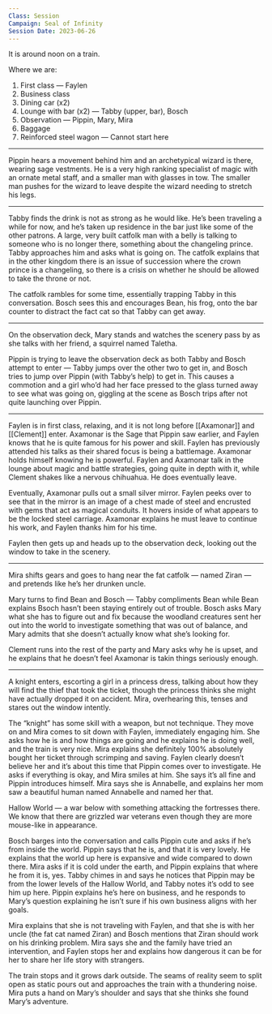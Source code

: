```yaml
---
Class: Session
Campaign: Seal of Infinity
Session Date: 2023-06-26
---
```

It is around noon on a train.

Where we are:

1. First class — Faylen
2. Business class
3. Dining car (x2)
4. Lounge with bar (x2) — Tabby (upper, bar), Bosch
5. Observation — Pippin, Mary, Mira
6. Baggage
7. Reinforced steel wagon — Cannot start here

---

Pippin hears a movement behind him and an archetypical wizard is there, wearing sage vestments. He is a very high ranking specialist of magic with an ornate metal staff, and a smaller man with glasses in tow. The smaller man pushes for the wizard to leave despite the wizard needing to stretch his legs.

---

Tabby finds the drink is not as strong as he would like. He’s been traveling a while for now, and he’s taken up residence in the bar just like some of the other patrons. A large, very built catfolk man with a belly is talking to someone who is no longer there, something about the changeling prince. Tabby approaches him and asks what is going on. The catfolk explains that in the other kingdom there is an issue of succession where the crown prince is a changeling, so there is a crisis on whether he should be allowed to take the throne or not.

The catfolk rambles for some time, essentially trapping Tabby in this conversation. Bosch sees this and encourages Bean, his frog, onto the bar counter to distract the fact cat so that Tabby can get away.

---

On the observation deck, Mary stands and watches the scenery pass by as she talks with her friend, a squirrel named Taletha.

Pippin is trying to leave the observation deck as both Tabby and Bosch attempt to enter — Tabby jumps over the other two to get in, and Bosch tries to jump over Pippin (with Tabby’s help) to get in. This causes a commotion and a girl who’d had her face pressed to the glass turned away to see what was going on, giggling at the scene as Bosch trips after not quite launching over Pippin.

---

Faylen is in first class, relaxing, and it is not long before [[Axamonar]]  and [[Clement]] enter. Axamonar is the Sage that Pippin saw earlier, and Faylen knows that he is quite famous for his power and skill. Faylen has previously attended his talks as their shared focus is being a battlemage. Axamonar holds himself knowing he is powerful. Faylen and Axamonar talk in the lounge about magic and battle strategies, going quite in depth with it, while Clement shakes like a nervous chihuahua. He does eventually leave.

Eventually, Axamonar pulls out a small silver mirror. Faylen peeks over to see that in the mirror is an image of a chest made of steel and encrusted with gems that act as magical conduits. It hovers inside of what appears to be the locked steel carriage. Axamonar explains he must leave to continue his work, and Faylen thanks him for his time.

Faylen then gets up and heads up to the observation deck, looking out the window to take in the scenery.

---

Mira shifts gears and goes to hang near the fat catfolk — named Ziran — and pretends like he’s her drunken uncle.

Mary turns to find Bean and Bosch — Tabby compliments Bean while Bean explains Bsoch hasn’t been staying entirely out of trouble. Bosch asks Mary what she has to figure out and fix because the woodland creatures sent her out into the world to investigate something that was out of balance, and Mary admits that she doesn’t actually know what she’s looking for.

Clement runs into the rest of the party and Mary asks why he is upset, and he explains that he doesn’t feel Axamonar is takin things seriously enough.

---

A knight enters, escorting a girl in a princess dress, talking about how they will find the thief that took the ticket, though the princess thinks she might have actually dropped it on accident. Mira, overhearing this, tenses and stares out the window intently.

The “knight” has some skill with a weapon, but not technique. They move on and Mira comes to sit down with Faylen, immediately engaging him. She asks how he is and how things are going and he explains he is doing well, and the train is very nice. Mira explains she definitely 100% absolutely bought her ticket through scrimping and saving. Faylen clearly doesn’t believe her and it’s about this time that Pippin comes over to investigate. He asks if everything is okay, and Mira smiles at him. She says it’s all fine and Pippin introduces himself. Mira says she is Annabelle, and explains her mom saw a beautiful human named Annabelle and named her that.

Hallow World — a war below with something attacking the fortresses there. We know that there are grizzled war veterans even though they are more mouse-like in appearance.

Bosch barges into the conversation and calls Pippin cute and asks if he’s from inside the world. Pippin says that he is, and that it is very lovely. He explains that the world up here is expansive and wide compared to down there. Mira asks if it is cold under the earth, and Pippin explains that where he from it is, yes. Tabby chimes in and says he notices that Pippin may be from the lower levels of the Hallow World, and Tabby notes it’s odd to see him up here. Pippin explains he’s here on business, and he responds to Mary’s question explaining he isn’t sure if his own business aligns with her goals.

Mira explains that she is not traveling with Faylen, and that she is with her uncle (the fat cat named Ziran) and Bosch mentions that Ziran should work on his drinking problem. Mira says she and the family have tried an intervention, and Faylen stops her and explains how dangerous it can be for her to share her life story with strangers.

The train stops and it grows dark outside. The seams of reality seem to split open as static pours out and approaches the train with a thundering noise. Mira puts a hand on Mary’s shoulder and says that she thinks she found Mary’s adventure.